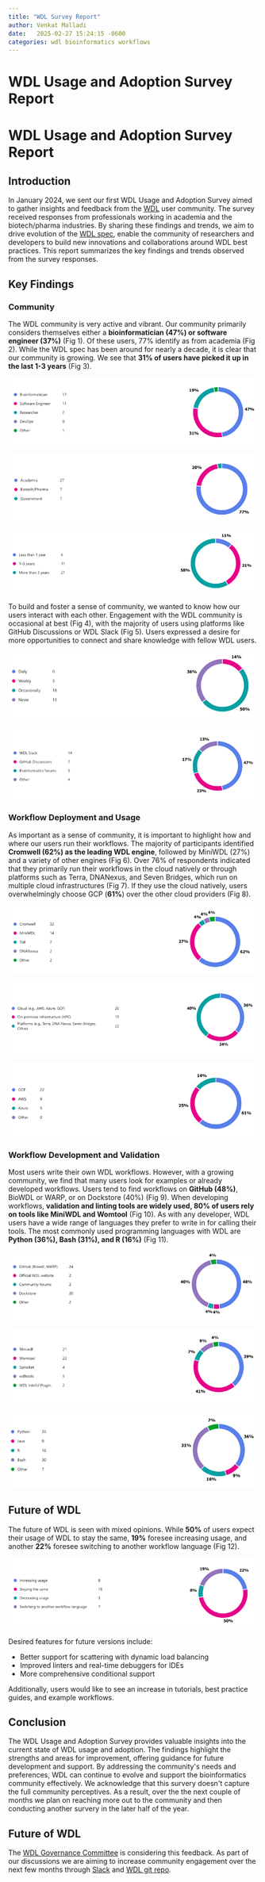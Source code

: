 ```yaml
---
title: "WDL Survey Report"
author: Venkat Malladi
date:   2025-02-27 15:24:15 -0600
categories: wdl bioinformatics workflows 
---
```


# WDL Usage and Adoption Survey Report  

# WDL Usage and Adoption Survey Report

## Introduction  

In January 2024, we sent our first WDL Usage and Adoption Survey aimed to gather insights and feedback from the [WDL](https://openwdl.org/) user community. The survey received responses from professionals working in academia and the biotech/pharma industries. By sharing these findings and trends, we aim to drive evolution of the [WDL spec](https://github.com/openwdl/wdl), enable the community of researchers and developers to build new innovations and collaborations around WDL best practices. This report summarizes the key findings and trends observed from the survey responses.

## Key Findings  

### Community  

The WDL community is very active and vibrant. Our community primarily considers themselves either a **bioinformatician (47%) or software engineer (37%)** (Fig 1). Of these users, 77% identify as from academia (Fig 2). While the WDL spec has been around for nearly a decade, it is clear that our community is growing. We see that **31% of users have picked it up in the last 1-3 years** (Fig 3).  

![Fig 1](/assets/images/survery_jan2024/demographics.png)

![Fig 2](/assets/images/survery_jan2024/industry.png)

![Fig 3](/assets/images/survery_jan2024/wdl_familarity.png)

To build and foster a sense of community, we wanted to know how our users interact with each other. Engagement with the WDL community is occasional at best (Fig 4), with the majority of users using platforms like GitHub Discussions or WDL Slack (Fig 5). Users expressed a desire for more opportunities to connect and share knowledge with fellow WDL users.  

![Fig 4](/assets/images/survery_jan2024/engagement.png)

![Fig 5](/assets/images/survery_jan2024/wdl_forums.png)

### Workflow Deployment and Usage  

As important as a sense of community, it is important to highlight how and where our users run their workflows. The majority of participants identified **Cromwell (62%) as the leading WDL engine**, followed by MiniWDL (27%) and a variety of other engines (Fig 6). Over 76% of respondents indicated that they primarily run their workflows in the cloud natively or through platforms such as Terra, DNANexus, and Seven Bridges, which run on multiple cloud infrastructures (Fig 7). If they use the cloud natively, users overwhelmingly choose GCP (**61%**) over the other cloud providers (Fig 8).  

![Fig 6](/assets/images/survery_jan2024/engines.png)

![Fig 7](/assets/images/survery_jan2024/platforms.png)

![Fig 8](/assets/images/survery_jan2024/clouds.png)

### Workflow Development and Validation

Most users write their own WDL workflows. However, with a growing community, we find that many users look for examples or already developed workflows. Users tend to find workflows on **GitHub (48%)**, BioWDL or WARP, or on Dockstore (40%) (Fig 9). When developing workflows, **validation and linting tools are widely used, 80% of users rely on tools like MiniWDL and Womtool** (Fig 10). As with any developer, WDL users have a wide range of languages they prefer to write in for calling their tools. The most commonly used programming languages with WDL are **Python (36%), Bash (31%), and R (16%)** (Fig 11).  

![Fig 9](/assets/images/survery_jan2024/workflow_finding.png)

![Fig 10](/assets/images/survery_jan2024/lint.png)

![Fig 11](/assets/images/survery_jan2024/programming.png)

## Future of WDL  

The future of WDL is seen with mixed opinions. While **50%** of users expect their usage of WDL to stay the same, **19%** foresee increasing usage, and another **22%** foresee switching to another workflow language (Fig 12).  


![Fig 12](/assets/images/survery_jan2024/wdl_evolution.png)

Desired features for future versions include:  

- Better support for scattering with dynamic load balancing  
- Improved linters and real-time debuggers for IDEs  
- More comprehensive conditional support  

Additionally, users would like to see an increase in tutorials, best practice guides, and example workflows.  

## Conclusion  

The WDL Usage and Adoption Survey provides valuable insights into the current state of WDL usage and adoption. The findings highlight the strengths and areas for improvement, offering guidance for future development and support. By addressing the community's needs and preferences, WDL can continue to evolve and support the bioinformatics community effectively. We acknowledge that this survery doesn't capture the full community perceptives. As a result, over the the next couple of months we plan on reaching more out to the community and then conducting another survery in the later half of the year.

## Future of WDL
The [WDL Governance Committee](https://github.com/openwdl/governance/blob/main/README.md) is considering this feedback. As
part of our discussions we are aiming to increase community engagement over the next few months through [Slack](https://join.slack.com/t/openwdl/shared_invite/zt-ctmj4mhf-cFBNxIiZYs6SY9HgM9UAVw) and [WDL git repo](https://github.com/openwdl/).
